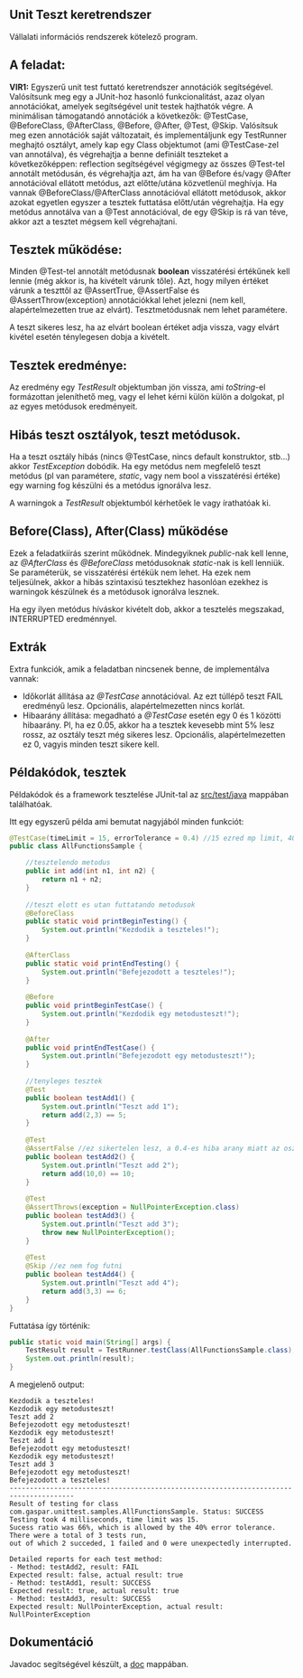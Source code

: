 ## Unit Teszt keretrendszer

Vállalati információs rendszerek kötelező program.

## A feladat:
**VIR1:** Egyszerű unit test futtató keretrendszer annotációk segítségével. Valósítsunk meg egy a 
JUnit-hoz hasonló funkcionalitást, azaz olyan annotációkat, amelyek segítségével unit testek hajthatók 
végre. A minimálisan támogatandó annotációk a következők: @TestCase, @BeforeClass, @AfterClass, @Before, 
@After, @Test, @Skip. Valósítsuk meg ezen annotációk saját változatait, és implementáljunk egy TestRunner 
meghajtó osztályt, amely kap egy Class objektumot (ami @TestCase-zel van annotálva), és végrehajtja a 
benne definiált teszteket a következőképpen: reflection segítségével végigmegy az összes @Test-tel 
annotált metódusán, és végrehajtja azt, ám ha van @Before és/vagy @After annotációval ellátott metódus, 
azt előtte/utána közvetlenül meghívja. Ha vannak @BeforeClass/@AfterClass annotációval ellátott metódusok, 
akkor azokat egyetlen egyszer a tesztek futtatása előtt/után végrehajtja. Ha egy metódus annotálva van 
a @Test annotációval, de egy @Skip is rá van téve, akkor azt a tesztet mégsem kell végrehajtani.

## Tesztek működése:
Minden @Test-tel annotált metódusnak **boolean** visszatérési értékűnek kell lennie (még akkor is, 
ha kivételt várunk tőle). Azt, hogy milyen értéket várunk a teszttől az @AssertTrue, @AssertFalse 
és @AssertThrow(exception) annotációkkal lehet jelezni (nem kell, alapértelmezetten true az elvárt). 
Tesztmetódusnak nem lehet paramétere.

A teszt sikeres lesz, ha az elvárt boolean értéket adja vissza, vagy elvárt kivétel esetén ténylegesen 
dobja a kivételt.

## Tesztek eredménye:
Az eredmény egy *TestResult* objektumban jön vissza, ami *toString*-el formázottan jeleníthető meg, 
vagy el lehet kérni külön külön a dolgokat, pl az egyes metódusok eredményeit.

## Hibás teszt osztályok, teszt metódusok.
Ha a teszt osztály hibás (nincs @TestCase, nincs default konstruktor, stb...) akkor *TestException* 
dobódik. Ha egy metódus nem megfelelő teszt metódus (pl van paramétere, *static*, vagy nem bool a visszatérési 
értéke) egy warning fog készülni és a metódus ignorálva lesz.

A warningok a *TestResult* objektumból kérhetőek le vagy írathatóak ki.

## Before(Class), After(Class) működése
Ezek a feladatkiírás szerint működnek. Mindegyiknek *public*-nak kell lenne, az *@AfterClass* és 
*@BeforeClass* metódusoknak *static*-nak is kell lenniük. Se paraméterük, se visszatérési értékük 
nem lehet. Ha ezek nem teljesülnek, akkor a hibás szintaxisú tesztekhez hasonlóan ezekhez is warningok 
készülnek és a metódusok ignorálva lesznek.

Ha egy ilyen metódus híváskor kivételt dob, akkor a tesztelés megszakad, INTERRUPTED eredménnyel.

## Extrák
Extra funkciók, amik a feladatban nincsenek benne, de implementálva vannak:
- Időkorlát állítása az *@TestCase* annotációval. Az ezt túllépő teszt FAIL eredményű lesz. Opcionális, alapértelmezetten nincs korlát.
- Hibaarány állítása: megadható a *@TestCase* esetén egy 0 és 1 közötti hibaarány. Pl, ha ez 0.05, akkor ha a tesztek kevesebb mint 5% lesz rossz, az osztály teszt még sikeres lesz. Opcionális, alapértelmezetten ez 0, vagyis minden teszt sikere kell.

## Példakódok, tesztek
Példakódok és a framework tesztelése JUnit-tal az [src/test/java](http://vir.inf.u-szeged.hu:8181/Gtomika/UnitTest/tree/master/src/test/java/com/gaspar/unittest) mappában találhatóak.

Itt egy egyszerű példa ami bemutat nagyjából minden funkciót:

```java
@TestCase(timeLimit = 15, errorTolerance = 0.4) //15 ezred mp limit, 40% hibas lehet.
public class AllFunctionsSample {

	//tesztelendo metodus
	public int add(int n1, int n2) {
		return n1 + n2;
	}
	
	//teszt elott es utan futtatando metodusok
	@BeforeClass
	public static void printBeginTesting() {
		System.out.println("Kezdodik a teszteles!");
	}
	
	@AfterClass
	public static void printEndTesting() {
		System.out.println("Befejezodott a teszteles!");
	}
	
	@Before
	public void printBeginTestCase() {
		System.out.println("Kezdodik egy metodusteszt!");
	}
	
	@After
	public void printEndTestCase() {
		System.out.println("Befejezodott egy metodusteszt!");
	}
	
	//tenyleges tesztek
	@Test
	public boolean testAdd1() {
		System.out.println("Teszt add 1");
		return add(2,3) == 5;
	}
	
	@Test
	@AssertFalse //ez sikertelen lesz, a 0.4-es hiba arany miatt az osztalyteszt sikeres lesz
	public boolean testAdd2() {
		System.out.println("Teszt add 2");
		return add(10,0) == 10;
	}
	
	@Test
	@AssertThrows(exception = NullPointerException.class)
	public boolean testAdd3() {
		System.out.println("Teszt add 3");
		throw new NullPointerException();
	}
	
	@Test
	@Skip //ez nem fog futni
	public boolean testAdd4() {
		System.out.println("Teszt add 4");
		return add(3,3) == 6;
	}
}
```

Futtatása így történik:

```java
public static void main(String[] args) {
	TestResult result = TestRunner.testClass(AllFunctionsSample.class);
	System.out.println(result);
}
```

A megjelenő output:

```
Kezdodik a teszteles!
Kezdodik egy metodusteszt!
Teszt add 2
Befejezodott egy metodusteszt!
Kezdodik egy metodusteszt!
Teszt add 1
Befejezodott egy metodusteszt!
Kezdodik egy metodusteszt!
Teszt add 3
Befejezodott egy metodusteszt!
Befejezodott a teszteles!
--------------------------------------------------------------------------------------
Result of testing for class com.gaspar.unittest.samples.AllFunctionsSample. Status: SUCCESS
Testing took 4 milliseconds, time limit was 15.
Sucess ratio was 66%, which is allowed by the 40% error tolerance.
There were a total of 3 tests run,
out of which 2 succeded, 1 failed and 0 were unexpectedly interrupted.

Detailed reports for each test method:
- Method: testAdd2, result: FAIL
Expected result: false, actual result: true
- Method: testAdd1, result: SUCCESS
Expected result: true, actual result: true
- Method: testAdd3, result: SUCCESS
Expected result: NullPointerException, actual result: NullPointerException

```

## Dokumentáció
Javadoc segítségével készült, a [doc](http://vir.inf.u-szeged.hu:8181/Gtomika/UnitTest/tree/master/doc) mappában.